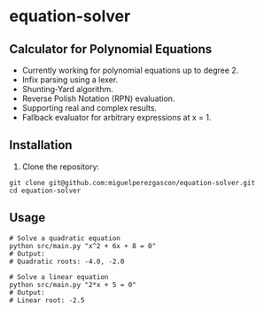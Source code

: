 # equation-solver
## Calculator for Polynomial Equations
- Currently working for polynomial equations up to degree 2.
- Infix parsing using a lexer.
- Shunting‑Yard algorithm.
- Reverse Polish Notation (RPN) evaluation.
- Supporting real and complex results.
- Fallback evaluator for arbitrary expressions at x = 1.

## Installation
1. Clone the repository:
```
git clone git@github.com:miguelperezgascon/equation-solver.git
cd equation-solver
```

## Usage
```
# Solve a quadratic equation
python src/main.py "x^2 + 6x + 8 = 0"
# Output:
# Quadratic roots: -4.0, -2.0

# Solve a linear equation
python src/main.py "2*x + 5 = 0"
# Output:
# Linear root: -2.5
```

